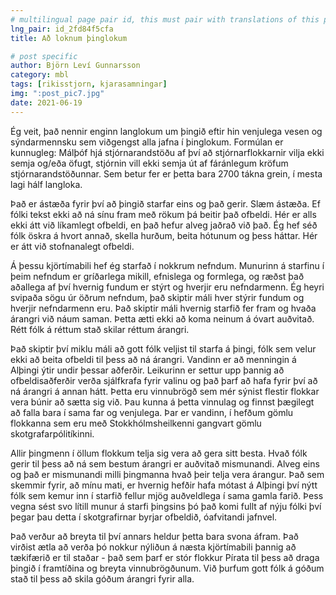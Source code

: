 ```yaml
---
# multilingual page pair id, this must pair with translations of this page. (This name must be unique)
lng_pair: id_2fd84f5cfa
title: Að loknum þinglokum

# post specific
author: Björn Leví Gunnarsson
category: mbl
tags: [rikisstjorn, kjarasamningar]
img: ":post_pic7.jpg"
date: 2021-06-19
---
```


Ég veit, það nennir enginn langlokum um þingið eftir hin venjulega vesen og sýndarmennsku sem viðgengst alla jafna í þinglokum. Formúlan er kunnugleg: Málþóf hjá stjórnarandstöðu af því að stjórnarflokkarnir vilja ekki semja og/eða öfugt, stjórnin vill ekki semja út af fáránlegum kröfum stjórnarandstöðunnar. Sem betur fer er þetta bara 2700 tákna grein, í mesta lagi hálf langloka. 

Það er ástæða fyrir því að þingið starfar eins og það gerir. Slæm ástæða. Ef fólki tekst ekki að ná sínu fram með rökum þá beitir það ofbeldi. Hér er alls ekki átt við líkamlegt ofbeldi, en það hefur alveg jaðrað við það. Ég hef séð fólk öskra á hvort annað, skella hurðum, beita hótunum og þess háttar. Hér er átt við stofnanalegt ofbeldi.

Á þessu kjörtímabili hef ég starfað í nokkrum nefndum. Munurinn á starfinu í þeim nefndum er gríðarlega mikill, efnislega og formlega, og ræðst það aðallega af því hvernig fundum er stýrt og hverjir eru nefndarmenn. Ég heyri svipaða sögu úr öðrum nefndum, það skiptir máli hver stýrir fundum og hverjir nefndarmenn eru. Það skiptir máli hvernig starfið fer fram og hvaða árangri við náum saman. Þetta ætti ekki að koma neinum á óvart auðvitað. Rétt fólk á réttum stað skilar réttum árangri.

Það skiptir því miklu máli að gott fólk veljist til starfa á þingi, fólk sem velur ekki að beita ofbeldi til þess að ná árangri. Vandinn er að menningin á Alþingi ýtir undir þessar aðferðir. Leikurinn er settur upp þannig að ofbeldisaðferðir verða sjálfkrafa fyrir valinu og það þarf að hafa fyrir því að ná árangri á annan hátt. Þetta eru vinnubrögð sem mér sýnist flestir flokkar vera búnir að sætta sig við. Þau kunna á þetta vinnulag og finnst þægilegt að falla bara í sama far og venjulega. Þar er vandinn, í hefðum gömlu flokkanna sem eru með Stokkhólmsheilkenni gangvart gömlu skotgrafarpólitíkinni.

Allir þingmenn í öllum flokkum telja sig vera að gera sitt besta. Hvað fólk gerir til þess að ná sem bestum árangri er auðvitað mismunandi. Alveg eins og það er mismunandi milli þingmanna hvað þeir telja vera árangur. Það sem skemmir fyrir, að mínu mati, er hvernig hefðir hafa mótast á Alþingi því nýtt fólk sem kemur inn í starfið fellur mjög auðveldlega í sama gamla farið. Þess vegna sést svo lítill munur á starfi þingsins þó það komi fullt af nýju fólki því þegar þau detta í skotgrafirnar byrjar ofbeldið, óafvitandi jafnvel. 

Það verður að breyta til því annars heldur þetta bara svona áfram. Það virðist ætla að verða þó nokkur nýliðun á næsta kjörtímabili þannig að tækifærið er til staðar - það sem þarf er stór flokkur Pírata til þess að draga þingið í framtíðina og breyta vinnubrögðunum. Við þurfum gott fólk á góðum stað til þess að skila góðum árangri fyrir alla.
